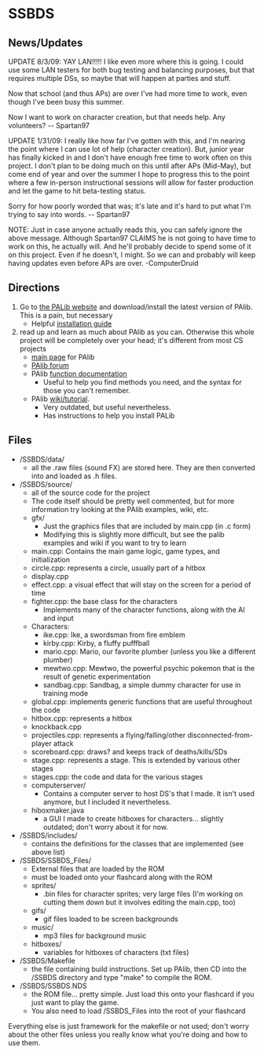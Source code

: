 SSBDS
=====

News/Updates
------------

UPDATE 8/3/09: YAY LAN!!!!! I like even more where this is going. I could use some LAN testers for both bug testing and balancing purposes, but that requires multiple DSs, so maybe that will happen at parties and stuff.

Now that school (and thus APs) are over I've had more time to work, even though I've been busy this summer.

Now I want to work on character creation, but that needs help. Any volunteers?
-- Spartan97

UPDATE 1/31/09: I really like how far I've gotten with this, and I'm nearing the point where I can use lot of help (character creation). But, junior year has finally kicked in and I don't have enough free time to work often on this project. I don't plan to be doing much on this until after APs (Mid-May), but come end of year and over the summer I hope to progress this to the point where a few in-person instructional sessions will allow for faster production and let the game to hit beta-testing status.

Sorry for how poorly worded that was; it's late and it's hard to put what I'm trying to say into words.
-- Spartan97

NOTE: Just in case anyone actually reads this, you can safely ignore the above message. Although Spartan97 CLAIMS he is not going to have time to work on this, he actually will. And he'll probably decide to spend some of it on this project. Even if he doesn't, I might. So we can and probably will keep having updates even before APs are over. 
-ComputerDruid

Directions
----------

1. Go to [the PALib website][main] and download/install the latest version of PAlib. This is a pain, but necessary
	- Helpful [installation guide][guide]
2. read up and learn as much about PAlib as you can. Otherwise this whole project will be completely over your head; it's different from most CS projects
	- [main page][main] for PAlib
	- [PAlib forum][forum]
	- PAlib [function documentation][docs]
		- Useful to help you find methods you need, and the syntax for those you can't remember.
	- PAlib [wiki/tutorial][tutorial]. 
		- Very outdated, but useful nevertheless.
		- Has instructions to help you install PALib

[main]:     http://forum.palib.info/ "PALib Main Page" 
[forum]:    http://forum.palib.info/index.php?action=forum "PALib Forum"
[docs]:     http://palib.info/Doc/PAlibDoc%20Eng/modules.html "PALib Function Documentation"
[tutorial]: http://www.palib.info/wiki/doku.php "PALib Tutorial/Wiki"
[guide]:    http://forum.palib.info/index.php?topic=6319.0 "Installation guide for PAlib"

Files
-----

- /SSBDS/data/
	- all the .raw files (sound FX) are stored here. They are then converted into and loaded as .h files.
- /SSBDS/source/
	- all of the source code for the project
	- The code itself should be pretty well commented, but for more information try looking at the PAlib examples, wiki, etc.
	- gfx/
		- Just the graphics files that are included by main.cpp (in .c form)
		- Modifying this is slightly more difficult, but see the palib examples and wiki if you want to try to learn
	- main.cpp: Contains the main game logic, game types, and initialization
	- circle.cpp: represents a circle, usually part of a hitbox
	- display.cpp
	- effect.cpp: a visual effect that will stay on the screen for a period of time
	- fighter.cpp: the base class for the characters 
		- Implements many of the character functions, along with the AI and input
	- Characters:
		- ike.cpp: Ike, a swordsman from fire emblem
		- kirby.cpp: Kirby, a fluffy pufffball
		- mario.cpp: Mario, our favorite plumber (unless you like a different plumber)
		- mewtwo.cpp: Mewtwo, the powerful psychic pokemon that is the result of genetic experimentation
		- sandbag.cpp: Sandbag, a simple dummy character for use in training mode
	- global.cpp: implements generic functions that are useful throughout the code
	- hitbox.cpp: represents a hitbox
	- knockback.cpp
	- projectiles.cpp: represents a flying/falling/other disconnected-from-player attack
	- scoreboard.cpp: draws? and keeps track of deaths/kills/SDs
	- stage.cpp: represents a stage. This is extended by various other stages
	- stages.cpp: the code and data for the various stages
	- computerserver/
		- Contains a computer server to host DS's that I made. It isn't used anymore, but I included it nevertheless.
	- hiboxmaker.java
		- a GUI I made to create hitboxes for characters... slightly outdated; don't worry about it for now.
- /SSBDS/includes/
	- contains the definitions for the classes that are implemented (see above list)
- /SSBDS/SSBDS\_Files/
	- External files that are loaded by the ROM
	- must be loaded onto your flashcard along with the ROM
	- sprites/
		- .bin files for character sprites; very large files (I'm working on cutting them down but it involves editing the main.cpp, too)
	- gifs/
		- gif files loaded to be screen backgrounds
	- music/
		- mp3 files for background music
	- hitboxes/
		- variables for hitboxes of characters (txt files) 
- /SSBDS/Makefile
	- the file containing build instructions. Set up PAlib, then CD into the /SSBDS directory and type "make" to compile the ROM.
- /SSBDS/SSBDS.NDS
	- the ROM file... pretty simple. Just load this onto your flashcard if you just want to play the game.
	- You also need to load /SSBDS\_Files into the root of your flashcard

Everything else is just framework for the makefile or not used; don't worry about the other files unless you really know what you're doing and how to use them.

